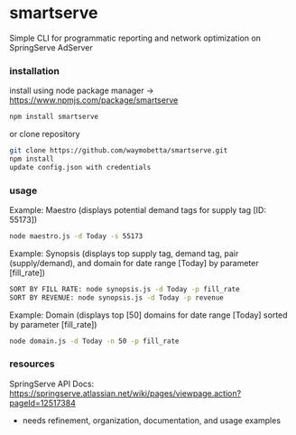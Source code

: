 # smartserve

Simple CLI for programmatic reporting and network optimization on SpringServe AdServer

### installation

install using node package manager -> https://www.npmjs.com/package/smartserve
```bash
npm install smartserve
```

or clone repository
```bash
git clone https://github.com/waymobetta/smartserve.git
npm install
update config.json with credentials
```

### usage
Example: Maestro (displays potential demand tags for supply tag [ID: 55173])
```bash
node maestro.js -d Today -s 55173
```

Example: Synopsis (displays top supply tag, demand tag, pair (supply/demand), and domain for date range [Today] by parameter [fill_rate])
```bash
SORT BY FILL RATE: node synopsis.js -d Today -p fill_rate
SORT BY REVENUE: node synopsis.js -d Today -p revenue
```

Example: Domain (displays top [50] domains for date range [Today] sorted by parameter [fill_rate])
```bash
node domain.js -d Today -n 50 -p fill_rate
```

### resources
SpringServe API Docs: https://springserve.atlassian.net/wiki/pages/viewpage.action?pageId=12517384

* needs refinement, organization, documentation, and usage examples

